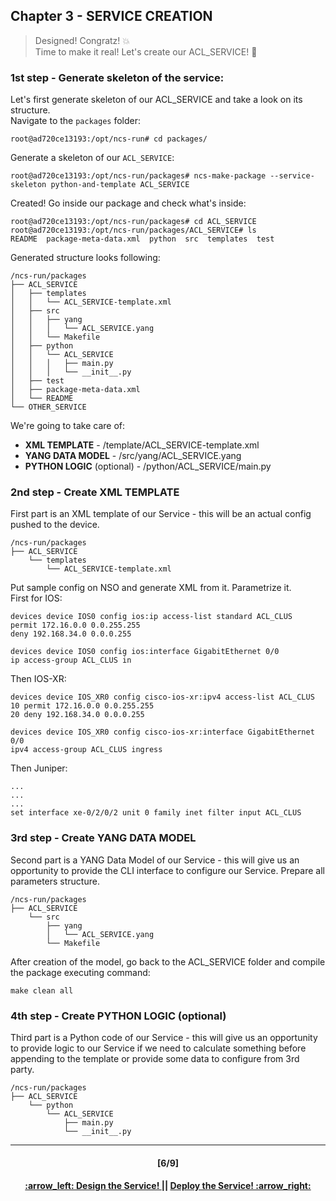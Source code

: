 ## Chapter 3 - SERVICE CREATION
> Designed! Congratz! :boom:  
> Time to make it real! Let's create our ACL_SERVICE! :construction_worker:

### 1st step - Generate skeleton of the service:
Let's first generate skeleton of our ACL_SERVICE and take a look on its structure.  
Navigate to the `packages` folder:
```
root@ad720ce13193:/opt/ncs-run# cd packages/
```
Generate a skeleton of our `ACL_SERVICE`:
```
root@ad720ce13193:/opt/ncs-run/packages# ncs-make-package --service-skeleton python-and-template ACL_SERVICE
```
Created! Go inside our package and check what's inside:
```
root@ad720ce13193:/opt/ncs-run/packages# cd ACL_SERVICE
root@ad720ce13193:/opt/ncs-run/packages/ACL_SERVICE# ls
README  package-meta-data.xml  python  src  templates  test
```
Generated structure looks following:
```
/ncs-run/packages
├── ACL_SERVICE
│   ├── templates
│   │   └── ACL_SERVICE-template.xml
│   ├── src
│   │   ├── yang
│   │   │   └── ACL_SERVICE.yang
│   │   └── Makefile
│   ├── python
│   │   └── ACL_SERVICE
│   │   │   ├── main.py
│   │   │   └── __init__.py
│   ├── test
│   ├── package-meta-data.xml
│   └── README
└── OTHER_SERVICE
```
We're going to take care of:  
- <b>XML TEMPLATE</b> - /template/ACL_SERVICE-template.xml  
- <b>YANG DATA MODEL</b> - /src/yang/ACL_SERVICE.yang    
- <b>PYTHON LOGIC</b> (optional) - /python/ACL_SERVICE/main.py  


### 2nd step - Create XML TEMPLATE

First part is an XML template of our Service - this will be an actual config pushed to the device.
```
/ncs-run/packages
├── ACL_SERVICE
    └── templates
        └── ACL_SERVICE-template.xml
```
Put sample config on NSO and generate XML from it. Parametrize it.  
First for IOS:
```
devices device IOS0 config ios:ip access-list standard ACL_CLUS
permit 172.16.0.0 0.0.255.255
deny 192.168.34.0 0.0.0.255

devices device IOS0 config ios:interface GigabitEthernet 0/0
ip access-group ACL_CLUS in
```

Then IOS-XR:
```
devices device IOS_XR0 config cisco-ios-xr:ipv4 access-list ACL_CLUS
10 permit 172.16.0.0 0.0.255.255
20 deny 192.168.34.0 0.0.0.255

devices device IOS_XR0 config cisco-ios-xr:interface GigabitEthernet 0/0
ipv4 access-group ACL_CLUS ingress
```

Then Juniper:
```
...
...
...
set interface xe-0/2/0/2 unit 0 family inet filter input ACL_CLUS
```

### 3rd step - Create YANG DATA MODEL

Second part is a YANG Data Model of our Service - this will give us an opportunity to provide the CLI interface to configure our Service. Prepare all parameters structure.
```
/ncs-run/packages
├── ACL_SERVICE
    └── src
        ├── yang
        │   └── ACL_SERVICE.yang
        └── Makefile
```

After creation of the model, go back to the ACL_SERVICE folder and compile the package executing command:
```
make clean all
```

### 4th step - Create PYTHON LOGIC (optional)

Third part is a Python code of our Service - this will give us an opportunity to provide logic to our Service if we need to calculate something before appending to the template or provide some data to configure from 3rd party.
```
/ncs-run/packages
├── ACL_SERVICE
    └── python
        └── ACL_SERVICE
            ├── main.py
            └── __init__.py
```
---
<h4 align="center">[6/9]</h4>
<h4 align="center"> <a href="/readme/4.md"> :arrow_left: Design the Service! </a> || <a href="/readme/6.md"> Deploy the Service! :arrow_right: </a> </h4>
